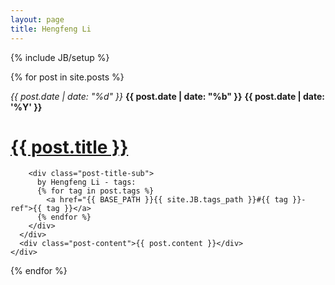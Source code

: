 ```yaml
---
layout: page
title: Hengfeng Li
---
```

{% include JB/setup %}
<!--
Read [Jekyll Quick Start](http://jekyllbootstrap.com/usage/jekyll-quick-start.html)

Complete usage and documentation available at: [Jekyll Bootstrap](http://jekyllbootstrap.com)

## Update Author Attributes

In `_config.yml` remember to specify your own data:
    
    title : My Blog =)
    
    author :
      name : Name Lastname
      email : blah@email.test
      github : username
      twitter : username

The theme should reference these variables whenever needed.
    
## Sample Posts

This blog contains sample posts which help stage pages and blog data.
When you don't need the samples anymore just delete the `_posts/core-samples` folder.

    $ rm -rf _posts/core-samples

Here's a sample "posts list".
-->

<div class="posts">
  {% for post in site.posts %}
    <div class="post-item">
      <div class="post-meta">
        <p class="date">
          <em>{{ post.date | date: "%d" }}</em>
          <strong>{{ post.date | date: "%b" }}</strong>
          <strong>{{ post.date | date: '%Y' }}</strong>
        </p>
      </div>
      <div class="post-title">
        <h1><a href="{{ BASE_PATH }}{{ post.url }}">{{ post.title }}</a></h1>

        <div class="post-title-sub">
          by Hengfeng Li - tags: 
          {% for tag in post.tags %} 
            <a href="{{ BASE_PATH }}{{ site.JB.tags_path }}#{{ tag }}-ref">{{ tag }}</a>
          {% endfor %}
        </div>
      </div>
      <div class="post-content">{{ post.content }}</div>
    </div>
  {% endfor %}
</div>
<!-- <ul class="posts">
  {% for post in site.posts %}
    <li class="post-item">
      <span>{{ post.date | date_to_string }}</span> &raquo; 
      <a href="{{ BASE_PATH }}{{ post.url }}">{{ post.title }}</a>

      {{ post.content }}
    </li>
  {% endfor %}
</ul>
-->

